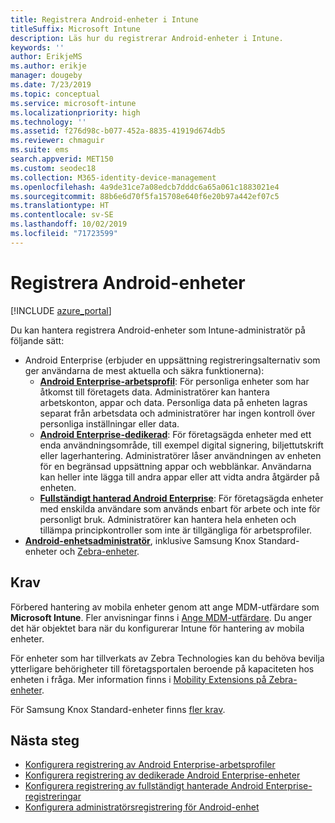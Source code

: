 ```yaml
---
title: Registrera Android-enheter i Intune
titleSuffix: Microsoft Intune
description: Läs hur du registrerar Android-enheter i Intune.
keywords: ''
author: ErikjeMS
ms.author: erikje
manager: dougeby
ms.date: 7/23/2019
ms.topic: conceptual
ms.service: microsoft-intune
ms.localizationpriority: high
ms.technology: ''
ms.assetid: f276d98c-b077-452a-8835-41919d674db5
ms.reviewer: chmaguir
ms.suite: ems
search.appverid: MET150
ms.custom: seodec18
ms.collection: M365-identity-device-management
ms.openlocfilehash: 4a9de31ce7a08edcb7dddc6a65a061c1883021e4
ms.sourcegitcommit: 88b6e6d70f5fa15708e640f6e20b97a442ef07c5
ms.translationtype: HT
ms.contentlocale: sv-SE
ms.lasthandoff: 10/02/2019
ms.locfileid: "71723599"
---
```

# <a name="enroll-android-devices"></a>Registrera Android-enheter

[!INCLUDE [azure_portal](../includes/azure_portal.md)]

Du kan hantera registrera Android-enheter som Intune-administratör på följande sätt:
- Android Enterprise (erbjuder en uppsättning registreringsalternativ som ger användarna de mest aktuella och säkra funktionerna):
    - [**Android Enterprise-arbetsprofil**](android-work-profile-enroll.md): För personliga enheter som har åtkomst till företagets data. Administratörer kan hantera arbetskonton, appar och data. Personliga data på enheten lagras separat från arbetsdata och administratörer har ingen kontroll över personliga inställningar eller data. 
    - [**Android Enterprise-dedikerad**](android-kiosk-enroll.md): För företagsägda enheter med ett enda användningsområde, till exempel digital signering, biljettutskrift eller lagerhantering. Administratörer låser användningen av enheten för en begränsad uppsättning appar och webblänkar. Användarna kan heller inte lägga till andra appar eller att vidta andra åtgärder på enheten.
    - [**Fullständigt hanterad Android Enterprise**](android-fully-managed-enroll.md): För företagsägda enheter med enskilda användare som används enbart för arbete och inte för personligt bruk. Administratörer kan hantera hela enheten och tillämpa principkontroller som inte är tillgängliga för arbetsprofiler. 
- [**Android-enhetsadministratör**](android-enroll-device-administrator.md), inklusive Samsung Knox Standard-enheter och [Zebra-enheter](../configuration/android-zebra-mx-overview.md). 

## <a name="prerequisites"></a>Krav

Förbered hantering av mobila enheter genom att ange MDM-utfärdare som **Microsoft Intune**. Fler anvisningar finns i [Ange MDM-utfärdare](../fundamentals/mdm-authority-set.md). Du anger det här objektet bara när du konfigurerar Intune för hantering av mobila enheter.

För enheter som har tillverkats av Zebra Technologies kan du behöva bevilja ytterligare behörigheter till företagsportalen beroende på kapaciteten hos enheten i fråga. Mer information finns i [Mobility Extensions på Zebra-enheter](../configuration/android-zebra-mx-overview.md).

För Samsung Knox Standard-enheter finns [fler krav](android-samsung-knox-mobile-enroll.md).

## <a name="next-steps"></a>Nästa steg

- [Konfigurera registrering av Android Enterprise-arbetsprofiler](android-work-profile-enroll.md)
- [Konfigurera registrering av dedikerade Android Enterprise-enheter](android-kiosk-enroll.md)
- [Konfigurera registrering av fullständigt hanterade Android Enterprise-registreringar](android-fully-managed-enroll.md)
- [Konfigurera administratörsregistrering för Android-enhet](android-enroll-device-administrator.md)

